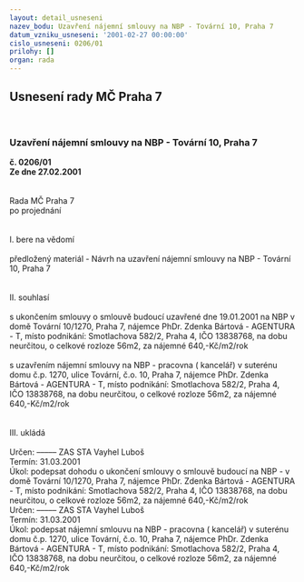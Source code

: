 ```yaml
---
layout: detail_usneseni
nazev_bodu: Uzavření nájemní smlouvy na NBP - Tovární 10, Praha 7
datum_vzniku_usneseni: '2001-02-27 00:00:00'
cislo_usneseni: 0206/01
prilohy: []
organ: rada
---
```

<div id="ucUsn_pList" class="usn">
	<span><h2>Usnesení rady MČ Praha 7 </h2>
<br></span><div class="standBody">
<span><h3>Uzavření nájemní smlouvy na NBP - Tovární 10, Praha 7</h3></span><div class="center">
		<strong>č. 0206/01</strong><br>
	</div>
<div class="center">
		<strong>Ze dne 27.02.2001</strong><br><br>
	</div>
<br>Rada MČ Praha 7<br>po projednání<br><br><br>I.	bere na vědomí<br><br> předložený materiál - Návrh na uzavření nájemní smlouvy na NBP - Tovární 10, Praha 7<br><br><br>II.	souhlasí <br><br>s ukončením smlouvy o smlouvě budoucí uzavřené dne 19.01.2001 na NBP v  domě Tovární 10/1270, Praha 7, nájemce PhDr. Zdenka Bártová - AGENTURA - T, místo podnikání: Smotlachova 582/2, Praha 4, IČO 13838768, na dobu neurčitou, o celkové rozloze 56m2, za nájemné 640,-Kč/m2/rok<br>  <br>s uzavřením nájemní smlouvy na NBP - pracovna ( kancelář) v suterénu domu č.p. 1270, ulice Tovární, č.o. 10, Praha 7, nájemce PhDr. Zdenka Bártová - AGENTURA - T, místo podnikání: Smotlachova 582/2, Praha 4, IČO 13838768, na dobu neurčitou, o celkové rozloze 56m2, za nájemné 640,-Kč/m2/rok<br><br><br>III.	ukládá <br><br> Určen:	–––––	ZAS STA Vayhel Luboš<br>Termín: 31.03.2001<br>Úkol:	podepsat dohodu o ukončení smlouvy o smlouvě budoucí na NBP - v  domě Tovární 10/1270, Praha 7, nájemce PhDr. Zdenka Bártová - AGENTURA - T, místo podnikání: Smotlachova 582/2, Praha 4, IČO 13838768, na dobu neurčitou, o celkové rozloze 56m2, za nájemné 640,-Kč/m2/rok<br>  Určen:	–––––	ZAS STA Vayhel Luboš<br>Termín: 31.03.2001<br>Úkol:	podepsat nájemní smlouvu na NBP - pracovna ( kancelář) v suterénu domu č.p. 1270, ulice Tovární, č.o. 10, Praha 7, nájemce PhDr. Zdenka Bártová - AGENTURA - T,  místo podnikání: Smotlachova 582/2, Praha 4, IČO 13838768, na dobu neurčitou, o celkové rozloze 56m2, za nájemné 640,-Kč/m2/rok<br> <br><br> <br>
</div>
</div>